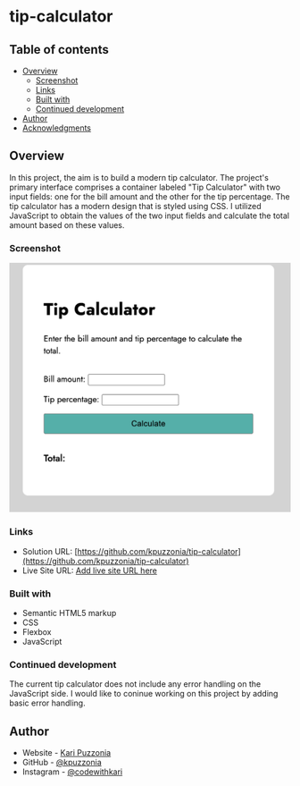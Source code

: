 # tip-calculator

## Table of contents

- [Overview](#overview)
  - [Screenshot](#screenshot)
  - [Links](#links)
  - [Built with](#built-with)
  - [Continued development](#continued-development)
- [Author](#author)
- [Acknowledgments](#acknowledgments)

## Overview

In this project, the aim is to build a modern tip calculator. The project's primary interface comprises a container labeled "Tip Calculator" with two input fields: one for the bill amount and the other for the tip percentage. The tip calculator has a modern design that is styled using CSS. I utilized JavaScript to obtain the values of the two input fields and calculate the total amount based on these values.

### Screenshot

![](./assets/tip-calculator.png)

### Links

- Solution URL: [https://github.com/kpuzzonia/tip-calculator](https://github.com/kpuzzonia/tip-calculator)
- Live Site URL: [Add live site URL here](https://your-live-site-url.com)

### Built with

- Semantic HTML5 markup
- CSS
- Flexbox
- JavaScript

### Continued development

The current tip calculator does not include any error handling on the JavaScript side. I would like to coninue working on this project by adding basic error handling. 


## Author

- Website - [Kari Puzzonia](https://www.linkedin.com/in/kari-puzzonia/)
- GitHub - [@kpuzzonia](https://github.com/kpuzzonia)
- Instagram - [@codewithkari](https://www.instagram.com/codewithkari/)

